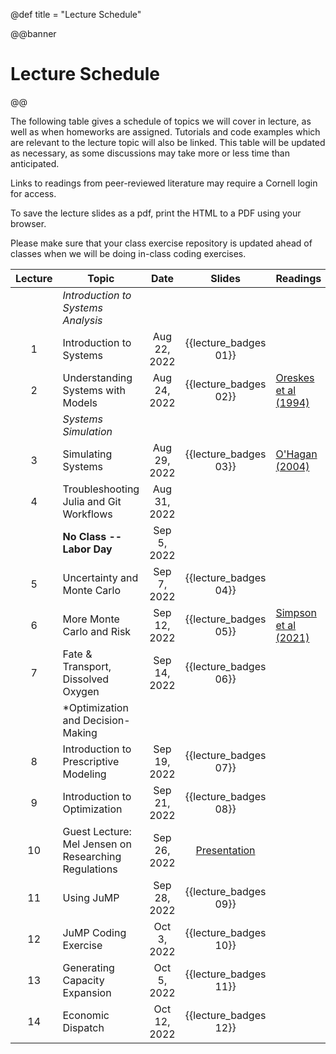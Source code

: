 @def title = "Lecture Schedule"

@@banner
# Lecture Schedule
@@

The following table gives a schedule of topics we will cover in lecture, as well as when homeworks are assigned. Tutorials and code examples which are relevant to the lecture topic will also be linked. This table will be updated as necessary, as some discussions may take more or less time than anticipated.

Links to readings from peer-reviewed literature may require a Cornell login for access.

To save the lecture slides as a pdf, print the HTML to a PDF using your browser.

Please make sure that your class exercise repository is updated ahead of classes when we will be doing in-class coding exercises.

| Lecture | Topic | Date | Slides | Readings | Resources |
|:-------:|-------|:----:|:-----:|----------|-----------|
|   | *Introduction to Systems Analysis* | 
| 1 | Introduction to Systems | Aug 22, 2022  | {{lecture_badges 01}} | | |
| 2 | Understanding Systems with Models | Aug 24, 2022 | {{lecture_badges 02}} | [Oreskes et al (1994)](https://login.proxy.library.cornell.edu/login?url=https://doi.org/10.1126/science.263.5147.641) | |
|   | *Systems Simulation* |
| 3 | Simulating Systems | Aug 29, 2022 | {{lecture_badges 03}} | [O'Hagan (2004)](https://doi.wiley.com/10.1111/j.1740-9713.2004.00050.x) | |
| 4 |  Troubleshooting Julia and Git Workflows | Aug 31, 2022 | | | |
|   | **No Class -- Labor Day** | Sep 5, 2022 | | | |
| 5 | Uncertainty and Monte Carlo | Sep 7, 2022 | {{lecture_badges 04}} | | [Exercise Repository](https://github.com/BEE4750/class-exercises) |
| 6 | More Monte Carlo and Risk | Sep 12, 2022 | {{lecture_badges 05}} | [Simpson et al (2021)](https://dx.doi.org/10.1016/j.oneear.2021.03.005) | |
| 7 | Fate & Transport, Dissolved Oxygen | Sep 14, 2022 | {{lecture_badges 06}} | | |
|   | *Optimization and Decision-Making |
| 8 | Introduction to Prescriptive Modeling | Sep 19, 2022 | {{lecture_badges 07}} | | |
| 9 | Introduction to Optimization | Sep 21, 2022 | {{lecture_badges 08}} | | |
| 10 | Guest Lecture: Mel Jensen on Researching Regulations | Sep 26, 2022 | [Presentation](/assets/misc/regulation_research_presentation.pdf) | | |
| 11 | Using JuMP | Sep 28, 2022 | {{lecture_badges 09}} | | |
| 12 | JuMP Coding Exercise | Oct 3, 2022 | {{lecture_badges 10}} | | [Exercise Repository](https://github.com/BEE4750/class-exercises)
| 13 | Generating Capacity Expansion | Oct 5, 2022 | {{lecture_badges 11}} | | |
| 14 | Economic Dispatch | Oct 12, 2022 | {{lecture_badges 12}} | | |

